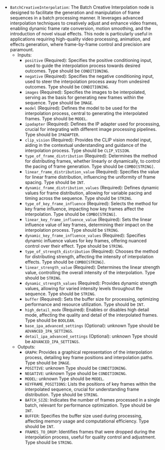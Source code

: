 - `BatchCreativeInterpolation`: The Batch Creative Interpolation node is designed to facilitate the generation and manipulation of frame sequences in a batch processing manner. It leverages advanced interpolation techniques to creatively adjust and enhance video frames, enabling dynamic frame rate conversion, motion smoothing, and the introduction of novel visual effects. This node is particularly useful in applications requiring high-quality video processing, animation, and effects generation, where frame-by-frame control and precision are paramount.
    - Inputs:
        - `positive` (Required): Specifies the positive conditioning input, used to guide the interpolation process towards desired outcomes. Type should be `CONDITIONING`.
        - `negative` (Required): Specifies the negative conditioning input, used to steer the interpolation process away from undesired outcomes. Type should be `CONDITIONING`.
        - `images` (Required): Specifies the images to be interpolated, serving as the basis for generating new frames within the sequence. Type should be `IMAGE`.
        - `model` (Required): Defines the model to be used for the interpolation process, central to generating the interpolated frames. Type should be `MODEL`.
        - `ipadapter` (Required): Defines the IP adapter used for processing, crucial for integrating with different image processing pipelines. Type should be `IPADAPTER`.
        - `clip_vision` (Required): Provides the CLIP vision model input, aiding in the contextual understanding and guidance of the interpolation process. Type should be `CLIP_VISION`.
        - `type_of_frame_distribution` (Required): Determines the method for distributing frames, whether linearly or dynamically, to control the pacing of frame generation. Type should be `COMBO[STRING]`.
        - `linear_frame_distribution_value` (Required): Specifies the value for linear frame distribution, influencing the uniformity of frame spacing. Type should be `INT`.
        - `dynamic_frame_distribution_values` (Required): Defines dynamic values for frame distribution, allowing for variable pacing and timing across the sequence. Type should be `STRING`.
        - `type_of_key_frame_influence` (Required): Selects the method for key frame influence, impacting how key frames affect the interpolation. Type should be `COMBO[STRING]`.
        - `linear_key_frame_influence_value` (Required): Sets the linear influence value of key frames, determining their impact on the interpolation process. Type should be `STRING`.
        - `dynamic_key_frame_influence_values` (Required): Specifies dynamic influence values for key frames, offering nuanced control over their effect. Type should be `STRING`.
        - `type_of_strength_distribution` (Required): Chooses the method for distributing strength, affecting the intensity of interpolation effects. Type should be `COMBO[STRING]`.
        - `linear_strength_value` (Required): Determines the linear strength value, controlling the overall intensity of the interpolation. Type should be `STRING`.
        - `dynamic_strength_values` (Required): Provides dynamic strength values, allowing for varied intensity levels throughout the sequence. Type should be `STRING`.
        - `buffer` (Required): Sets the buffer size for processing, optimizing performance and resource utilization. Type should be `INT`.
        - `high_detail_mode` (Required): Enables or disables high detail mode, affecting the quality and detail of the interpolated frames. Type should be `BOOLEAN`.
        - `base_ipa_advanced_settings` (Optional): unknown Type should be `ADVANCED_IPA_SETTINGS`.
        - `detail_ipa_advanced_settings` (Optional): unknown Type should be `ADVANCED_IPA_SETTINGS`.
    - Outputs:
        - `GRAPH`: Provides a graphical representation of the interpolation process, detailing key frame positions and interpolation paths. Type should be `IMAGE`.
        - `POSITIVE`: unknown Type should be `CONDITIONING`.
        - `NEGATIVE`: unknown Type should be `CONDITIONING`.
        - `MODEL`: unknown Type should be `MODEL`.
        - `KEYFRAME_POSITIONS`: Lists the positions of key frames within the interpolated sequence, crucial for understanding frame distribution. Type should be `STRING`.
        - `BATCH_SIZE`: Indicates the number of frames processed in a single batch, relevant for performance optimization. Type should be `INT`.
        - `BUFFER`: Specifies the buffer size used during processing, affecting memory usage and computational efficiency. Type should be `INT`.
        - `FRAMES_TO_DROP`: Identifies frames that were dropped during the interpolation process, useful for quality control and adjustment. Type should be `STRING`.

